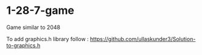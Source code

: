 # 1-28-7-game
Game similar to 2048

To add graphics.h library follow :
https://github.com/ullaskunder3/Solution-to-graphics.h
